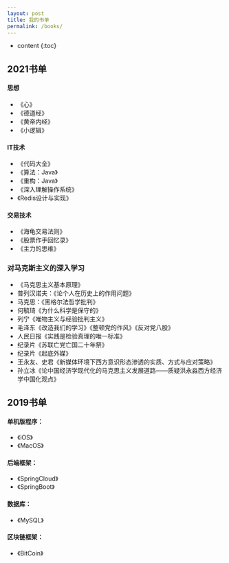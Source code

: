 ```yaml
---
layout: post
title: 我的书单
permalink: /books/
---
```


* content
{:toc}

2021书单
------

#### 思想
+ 《心》
+ 《德道经》
+ 《黄帝内经》
+ 《小逻辑》

#### IT技术
+ 《代码大全》
+ 《算法：Java》
+ 《重构：Java》
+ 《深入理解操作系统》
+ 《Redis设计与实现》

#### 交易技术
+ 《海龟交易法则》
+ 《股票作手回忆录》
+ 《主力的思维》

### 对马克斯主义的深入学习
+ 《马克思主义基本原理》
+ 普列汉诺夫：《论个人在历史上的作用问题》
+ 马克思：《黑格尔法哲学批判》
+ 何毓琦《为什么科学是保守的》
+ 列宁《唯物主义与经验批判主义》
+ 毛泽东《改造我们的学习》《整顿党的作风》《反对党八股》
+ 人民日报《实践是检验真理的唯一标准》
+ 纪录片《苏联亡党亡国二十年祭》
+ 纪录片《起底外媒》
+ 王永友、史君《新媒体环境下西方意识形态渗透的实质、方式与应对策略》
+ 孙立冰《论中国经济学现代化的马克思主义发展道路——质疑洪永淼西方经济学中国化观点》


2019书单
-------

#### 单机版程序：
+ 《iOS》
+ 《MacOS》

#### 后端框架：
+ 《SpringCloud》
+ 《SpringBoot》

#### 数据库：
+ 《MySQL》

#### 区块链框架：
+ 《BitCoin》
